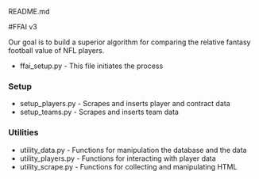 README.md

#FFAI v3

Our goal is to build a superior algorithm for comparing the relative fantasy football value of NFL players.

* ffai_setup.py - This file initiates the process

### Setup
* setup_players.py - Scrapes and inserts player and contract data
* setup_teams.py - Scrapes and inserts team data

### Utilities
* utility_data.py - Functions for manipulation the database and the data
* utility_players.py - Functions for interacting with player data
* utility_scrape.py - Functions for collecting and manipulating HTML
